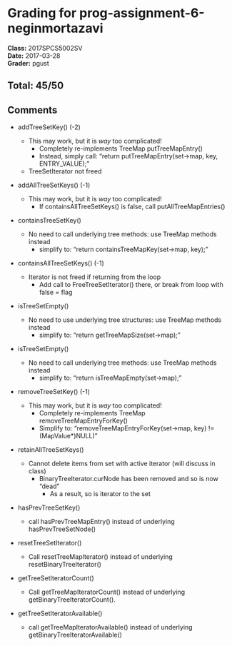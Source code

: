# Grading for prog-assignment-6-neginmortazavi
**Class:** 2017SPCS5002SV<br>
**Date:** 2017-03-28<br>
**Grader:** pgust

## Total: 45/50
## Comments

* addTreeSetKey() (-2)
  * This may work, but it is *way* too complicated!
    * Completely re-implements TreeMap putTreeMapEntry()
    * Instead, simply call: “return putTreeMapEntry(set->map, key, ENTRY_VALUE);”
  * TreeSetIterator not freed
    
* addAllTreeSetKeys() (-1)
  * This may work, but it is *way* too complicated!
    * If containsAllTreeSetKeys() is false, call putAllTreeMapEntries()

* containsTreeSetKey()
  * No need to call underlying tree methods: use TreeMap methods instead
    * simplify to: “return containsTreeMapKey(set->map, key);”

* containsAllTreeSetKeys() (-1)
  * Iterator is not freed if returning from the loop
    * Add call to FreeTreeSetIterator() there, or break from loop with false = flag

* isTreeSetEmpty()
  * No need to use underlying tree structures: use TreeMap methods instead
    * simplify to: “return getTreeMapSize(set->map);”

* isTreeSetEmpty()
  * No need to call underlying tree methods: use TreeMap methods instead
    * simplify to: “return isTreeMapEmpty(set->map);”

* removeTreeSetKey() (-1)
  * This may work, but it is *way* too complicated!
    * Completely re-implements TreeMap removeTreeMapEntryForKey()
    * Simplify to: “removeTreeMapEntryForKey(set->map, key) != (MapValue*)NULL)”

* retainAllTreeSetKeys()
  * Cannot delete items from set with active iterator (will discuss in class)
    * BinaryTreeIterator.curNode has been removed and so is now “dead”
      * As a result, so is iterator to the set

* hasPrevTreeSetKey()
  * call hasPrevTreeMapEntry() instead of underlying hasPrevTreeSetNode()

* resetTreeSetIterator()
  * Call resetTreeMapIterator() instead of underlying resetBinaryTreeIterator()

* getTreeSetIteratorCount()
  * Call getTreeMapIteratorCount() instead of underlying getBinaryTreeIteratorCount().

* getTreeSetIteratorAvailable()
  * call getTreeMapIteratorAvailable() instead of underlying getBinaryTreeIteratorAvailable()
